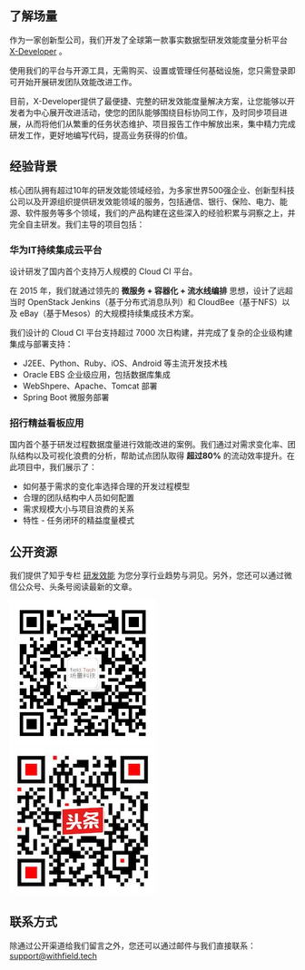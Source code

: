 ## 了解场量

作为一家创新型公司，我们开发了全球第一款事实数据型研发效能度量分析平台 [X-Developer](https://x-developer.cn) 。

使用我们的平台与开源工具，无需购买、设置或管理任何基础设施，您只需登录即可开始开展研发团队效能改进工作。

目前，X-Developer提供了最便捷、完整的研发效能度量解决方案，让您能够以开发者为中心展开改进活动，使您的团队能够围绕目标协同工作，及时同步项目进展，从而将他们从繁重的任务状态维护、项目报告工作中解放出来，集中精力完成研发工作，更好地编写代码，提高业务获得的价值。

## 经验背景

核心团队拥有超过10年的研发效能领域经验，为多家世界500强企业、创新型科技公司以及开源组织提供研发效能领域的服务，包括通信、银行、保险、电力、能源、软件服务等多个领域，我们的产品构建在这些深入的经验积累与洞察之上，并完全自主研发。我们主导的项目包括：

### 华为IT持续集成云平台

设计研发了国内首个支持万人规模的 Cloud CI 平台。

在 2015 年，我们就通过领先的 **微服务 + 容器化 + 流水线编排** 思想，设计了远超当时 OpenStack Jenkins（基于分布式消息队列）和 CloudBee（基于NFS）以及 eBay（基于Mesos）的大规模持续集成技术方案。

我们设计的 Cloud CI 平台支持超过 7000 次日构建，并完成了复杂的企业级构建集成与部署支持：

- J2EE、Python、Ruby、iOS、Android 等主流开发技术栈
- Oracle EBS 企业级应用，包括数据库集成
- WebShpere、Apache、Tomcat 部署
- Spring Boot 微服务部署

### 招行精益看板应用

国内首个基于研发过程数据度量进行效能改进的案例。我们通过对需求变化率、团队结构以及可视化浪费的分析，帮助试点团队取得 **超过80%** 的流动效率提升。在此项目中，我们展示了：

- 如何基于需求的变化率选择合理的开发过程模型
- 合理的团队结构中人员如何配置
- 需求规模大小与项目浪费的关系
- 特性 - 任务闭环的精益度量模式

## 公开资源

我们提供了知乎专栏 [研发效能](https://zhuanlan.zhihu.com/field-tech) 为您分享行业趋势与洞见。另外，您还可以通过微信公众号、头条号阅读最新的文章。

![](_media/qrcode.jpeg) ![](_media/toutiao.jpeg)

## 联系方式

除通过公开渠道给我们留言之外，您还可以通过邮件与我们直接联系：[support@withfield.tech](mailto:support@withfield.tech)